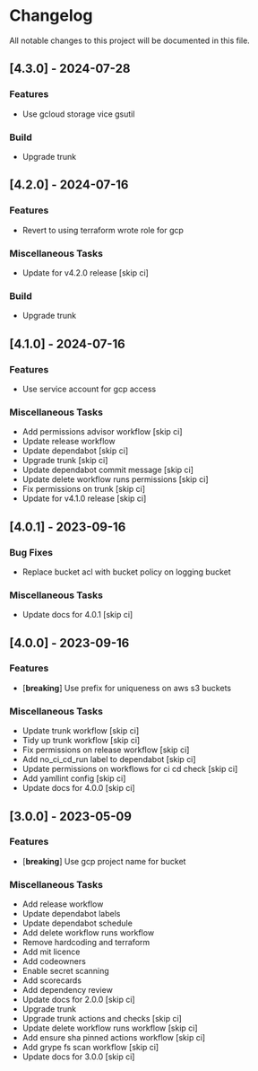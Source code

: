# Changelog

All notable changes to this project will be documented in this file.

## [4.3.0] - 2024-07-28

### Features

- Use gcloud storage vice gsutil

### Build

- Upgrade trunk

## [4.2.0] - 2024-07-16

### Features

- Revert to using terraform wrote role for gcp

### Miscellaneous Tasks

- Update for v4.2.0 release [skip ci]

### Build

- Upgrade trunk

## [4.1.0] - 2024-07-16

### Features

- Use service account for gcp access

### Miscellaneous Tasks

- Add permissions advisor workflow [skip ci]
- Update release workflow
- Update dependabot [skip ci]
- Upgrade trunk [skip ci]
- Update dependabot commit message [skip ci]
- Update delete workflow runs permissions [skip ci]
- Fix permissions on trunk [skip ci]
- Update for v4.1.0 release [skip ci]

## [4.0.1] - 2023-09-16

### Bug Fixes

- Replace bucket acl with bucket policy on logging bucket

### Miscellaneous Tasks

- Update docs for 4.0.1 [skip ci]

## [4.0.0] - 2023-09-16

### Features

- [**breaking**] Use prefix for uniqueness on aws s3 buckets

### Miscellaneous Tasks

- Update trunk workflow [skip ci]
- Tidy up trunk workflow [skip ci]
- Fix permissions on release workflow [skip ci]
- Add no_ci_cd_run label to dependabot [skip ci]
- Update permissions on workflows for ci cd check [skip ci]
- Add yamllint config [skip ci]
- Update docs for 4.0.0 [skip ci]

## [3.0.0] - 2023-05-09

### Features

- [**breaking**] Use gcp project name for bucket

### Miscellaneous Tasks

- Add release workflow
- Update dependabot labels
- Update dependabot schedule
- Add delete workflow runs workflow
- Remove hardcoding and terraform
- Add mit licence
- Add codeowners
- Enable secret scanning
- Add scorecards
- Add dependency review
- Update docs for 2.0.0 [skip ci]
- Upgrade trunk
- Upgrade trunk actions and checks [skip ci]
- Update delete workflow runs workflow [skip ci]
- Add ensure sha pinned actions workflow [skip ci]
- Add grype fs scan workflow [skip ci]
- Update docs for 3.0.0 [skip ci]

<!-- generated by git-cliff -->
